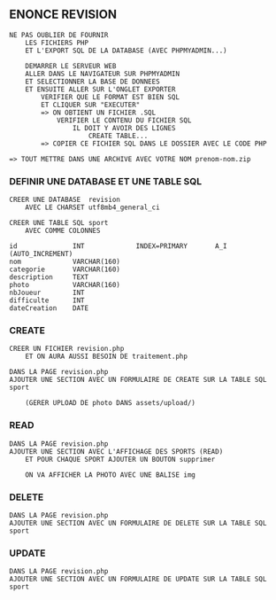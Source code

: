 ## ENONCE REVISION


    NE PAS OUBLIER DE FOURNIR 
        LES FICHIERS PHP 
        ET L'EXPORT SQL DE LA DATABASE (AVEC PHPMYADMIN...)

        DEMARRER LE SERVEUR WEB
        ALLER DANS LE NAVIGATEUR SUR PHPMYADMIN
        ET SELECTIONNER LA BASE DE DONNEES
        ET ENSUITE ALLER SUR L'ONGLET EXPORTER
            VERIFIER QUE LE FORMAT EST BIEN SQL
            ET CLIQUER SUR "EXECUTER"
            => ON OBTIENT UN FICHIER .SQL
                VERIFIER LE CONTENU DU FICHIER SQL
                    IL DOIT Y AVOIR DES LIGNES 
                        CREATE TABLE...
            => COPIER CE FICHIER SQL DANS LE DOSSIER AVEC LE CODE PHP

    => TOUT METTRE DANS UNE ARCHIVE AVEC VOTRE NOM prenom-nom.zip




### DEFINIR UNE DATABASE ET UNE TABLE SQL

    CREER UNE DATABASE  revision 
        AVEC LE CHARSET utf8mb4_general_ci

    CREER UNE TABLE SQL sport
        AVEC COMME COLONNES

    id              INT             INDEX=PRIMARY       A_I (AUTO_INCREMENT)
    nom             VARCHAR(160)
    categorie       VARCHAR(160)
    description     TEXT
    photo           VARCHAR(160)
    nbJoueur        INT
    difficulte      INT
    dateCreation    DATE    

### CREATE

    CREER UN FICHIER revision.php
        ET ON AURA AUSSI BESOIN DE traitement.php

    DANS LA PAGE revision.php
    AJOUTER UNE SECTION AVEC UN FORMULAIRE DE CREATE SUR LA TABLE SQL sport

        (GERER UPLOAD DE photo DANS assets/upload/)

### READ

    DANS LA PAGE revision.php
    AJOUTER UNE SECTION AVEC L'AFFICHAGE DES SPORTS (READ)
        ET POUR CHAQUE SPORT AJOUTER UN BOUTON supprimer
    
        ON VA AFFICHER LA PHOTO AVEC UNE BALISE img

### DELETE

    DANS LA PAGE revision.php
    AJOUTER UNE SECTION AVEC UN FORMULAIRE DE DELETE SUR LA TABLE SQL sport

### UPDATE

    DANS LA PAGE revision.php
    AJOUTER UNE SECTION AVEC UN FORMULAIRE DE UPDATE SUR LA TABLE SQL sport
